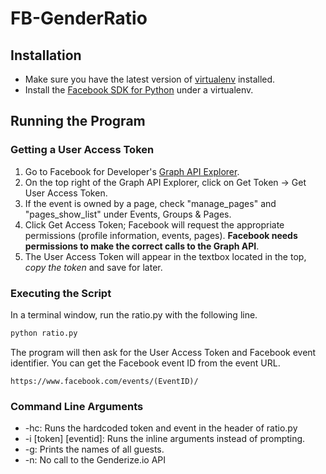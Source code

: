 # FB-GenderRatio
## Installation
* Make sure you have the latest version of [virtualenv](http://docs.python-guide.org/en/latest/dev/virtualenvs/#lower-level-virtualenv) installed.
* Install the [Facebook SDK for Python](http://facebook-sdk.readthedocs.io/en/latest/install.html#installing-from-git) under a virtualenv.
## Running the Program
### Getting a User Access Token
1. Go to Facebook for Developer's [Graph API Explorer](https://developers.facebook.com/tools/explorer/).
2. On the top right of the Graph API Explorer, click on Get Token -> Get User Access Token.
3. If the event is owned by a page, check "manage_pages" and "pages_show_list" under Events, Groups & Pages.
4. Click Get Access Token; Facebook will request the appropriate permissions (profile information, events, pages). **Facebook needs permissions to make the correct calls to the Graph API**.
5. The User Access Token will appear in the textbox located in the top, *copy the token* and save for later.
### Executing the Script
In a terminal window, run the ratio.py with the following line.
~~~python
python ratio.py
~~~
The program will then ask for the User Access Token and Facebook event identifier. You can get the Facebook event ID from the event URL.
~~~
https://www.facebook.com/events/(EventID)/
~~~
### Command Line Arguments
* -hc: Runs the hardcoded token and event in the header of ratio.py
* -i [token] [eventid]: Runs the inline arguments instead of prompting.
* -g: Prints the names of all guests.
* -n: No call to the Genderize.io API
